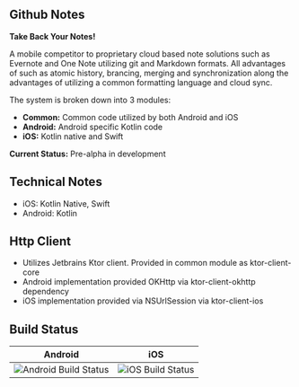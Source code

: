 ## Github Notes

**Take Back Your Notes!**

A mobile competitor to proprietary cloud based note solutions such as Evernote and One Note utilizing git and Markdown formats. All advantages of such as atomic history, brancing, merging and synchronization along the advantages of utilizing a common formatting language and cloud sync.

The system is broken down into 3 modules:

- **Common:** Common code utilized by both Android and iOS
- **Android:** Android specific Kotlin code
- **iOS:** Kotlin native and Swift

**Current Status:** Pre-alpha in development

## Technical Notes

- iOS: Kotlin Native, Swift
- Android: Kotlin

## Http Client

- Utilizes Jetbrains Ktor client. Provided in common module as ktor-client-core
- Android implementation provided OKHttp via ktor-client-okhttp dependency
- iOS implementation provided via NSUrlSession via ktor-client-ios

## Build Status

|  Android | iOS  |
| -- | -- |
| ![Android Build Status](https://build.appcenter.ms/v0.1/apps/69b50f93-d6a3-436f-9f59-b9774e7ce929/branches/master/badge) | ![iOS Build Status](https://build.appcenter.ms/v0.1/apps/b56b1aed-2605-4d96-80c8-34eeeeb554ae/branches/master/badge) |

